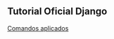 ## Tutorial Oficial Django

[Comandos aplicados](https://wendel4891.github.io/tutorial_oficial_django/)